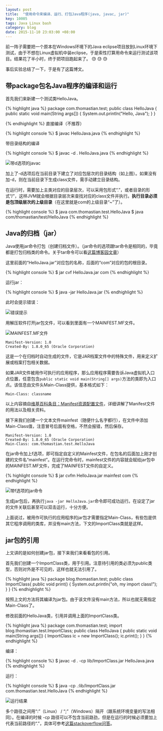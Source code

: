 ```yaml
---
layout: post
title:  "使用命令来编译、运行、打包Java程序(java, javac, jar)"
key: 10005
tags: Java Linux bash
category: blog
date: 2015-11-10 23:03:00 +08:00
---
```


前一阵子需要把一个原本在Windows环境下的Java eclipse项目放到Linux环境下测试，由于不想在Linux虚拟机中装eclipse，于是索性打算用命令来运行测试该项目。结果花了半小时，终于把项目跑起来了。 :sweat: :sweat: :sweat:
<!--more-->

事后实验总结了一下，于是有了这篇博文。

## 带package包名Java程序的编译和运行

首先我们来新建一个测试类HelloJava。

{% highlight java %}
package com.thomastian.test;
public class HelloJava
{
    public static void main(String args[])
    {
        System.out.println("Hello, Java");
    }
}

{% endhighlight %}
直接编译（不推荐）

{% highlight console %}
$ javac HelloJava.java
{% endhighlight %}

带目录结构的编译

{% highlight console %}
$ javac -d . HelloJava.java
{% endhighlight %}

![带d选项的javac](http://ww2.sinaimg.cn/large/73bd9e13jw1exx0q5nnytj207402dt8m.jpg)

加上了-d选项后在当前目录下建立了对应包层次的目录结构（如上图）。如果没有加-d，则在当前目录下生成class文件，需手动建立目录结构。

在运行时，需要加上主类对应的目录层次，可以采用包形式“.”，或者目录的形式“/”，这样JVM就会根据目录层次来查找对应的class文件并执行。**执行目录必须是包顶级层次的上级目录**（在这里就是com的上级目录“~”了）。

{% highlight console %}
$ java com.thomastian.test.HelloJava
$ java com/thomastian/test/HelloJava
{% endhighlight %}

## Java的归档（jar）

Java使用jar命令打包（创建归档文件）。（jar命令的选项跟tar命令是相同的，毕竟都是打包归档类的命令。关于tar命令可以看[这篇博客园文章](http://www.cnblogs.com/kitian616/p/4522456.html)）

这里前面的“HelloJava.jar”对应包的名称，后面的“com”对应的包的根目录。

{% highlight console %}
$ jar cvf HelloJava.jar com
{% endhighlight %}

运行jar：

{% highlight console %}
$ java -jar HelloJava.jar
{% endhighlight %}

此时会提示错误：

![错误提示](http://ww1.sinaimg.cn/large/73bd9e13jw1exwbudlmsoj20bn014q2t.jpg)

用解压软件打开jar包文件，可以看到里面有一个MAINFEST.MF文件。

![MAINFEST.MF文件](http://ww3.sinaimg.cn/large/73bd9e13jw1exwbx4yt7jj20cy02hjr9.jpg)

    Manifest-Version: 1.0
    Created-By: 1.8.0_65 (Oracle Corporation)

这是一个在归档时自动生成的文件，它是JAR档案文件中的特殊文件，用来定义扩展或档案打包相关数据。

如果JAR文件被用作可执行的应用程序，那么应用程序需要告诉Java虚拟机入口点位置，任意包含```public static void main(String[] args)```方法的类即为入口点。该信息由文件头Main-Class提供，基本格式如下：

    Main-Class: classname

以上内容摘自[维基百科条目：Manifest资源配置文件](https://zh.wikipedia.org/wiki/Manifest%E8%B5%84%E6%BA%90%E9%85%8D%E7%BD%AE%E6%96%87%E4%BB%B6)，详细讲解了Manifest文件的用法以及相关资料。

接下来我们创建一个文本文件mainfest（随便什么名字都行），在文件中添加Main-Class值，注意冒号后面有空格，不然会报错，然后保存。

    Manifest-Version: 1.0
    Created-By: 1.8.0_65 (Oracle Corporation)
    Main-Class: com.thomastian.test.HelloJava

在jar命令加上f选项，即可指定自定义的Mainfest文件，在包名的后面加上刚才创建的文件名“mainfest”。在运行完命令时，mainfest文件的内容就会赋给jar包中的MAINFEST.MF文件，完成了MAINFEST文件的自定义。

{% highlight console %}
$ jar cvfm HelloJava.jar mainfest com
{% endhighlight %}

![带f选项的jar命令](http://ww2.sinaimg.cn/large/73bd9e13jw1exwbuehk88j20km05j754.jpg)

生成jar包后，再执行```java -jar HelloJava.jar```命令即可成功运行。在设定了jar的文件关联后甚至可以双击运行，十分方便。

上面说过，被用作可执行的应用程序的jar包才需要指定Main-Class，有些包是供其它程序调用的类库，并没有main方法，下文的ImportClass类就是这样。

## jar包的引用

上文讲的是如何创建jar包，接下来我们来看看包的引用。

首先我们创建一个ImportClass类，用于引用。注意待引用的类必须为public类型，否则对外是不可见的，这样也就无法引用了。

{% highlight java %}
package blog.thomastian.test;
public class ImportClass{
    public void print()
    {
        System.out.println("oh, my import class!");
    }
}
{% endhighlight %}

按照上文的方法将其编译为jar包。由于该文件没有main方法，所以也就无需指定Main-Class了。

修改前面的HelloJava类，引用并调用上面的ImportClass类。

{% highlight java %}
package com.thomastian.test;
import blog.thomastian.test.ImportClass;
public class HelloJava
{
    public static void main(String args[])
    {
        ImportClass ic = new ImportClass();
        ic.print();
    }
}
{% endhighlight %}

编译：

{% highlight console %}
$ javac -d . -cp lib/ImportClass.jar  HelloJava.java
{% endhighlight %}

运行：

{% highlight console %}
$ java -cp .:lib/ImportClass.jar com.thomastian.test.HelloJava
{% endhighlight %}

![运行结果](http://ww1.sinaimg.cn/large/73bd9e13jw1exwbufbia7j20eg012t8k.jpg)

多个路径之间用“:”（Linux） / “;”（Windows）隔开（跟系统环境变量的写法相同）。在编译的时候 -cp 路径可以不包含当前路劲，但是在运行的时候必须要加上代表当前路径的“.”，具体可参考[这篇stackoverflow问答](http://stackoverflow.com/questions/11459664/how-to-add-multiple-jar-files-in-classpath-in-linux?newreg=4df9dca55f4a4557a705a3fd90625f28)。

